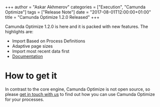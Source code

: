 +++
author = "Askar Akhmerov"
categories = ["Execution", "Camunda Optimize"]
tags = ["Release Note"]
date = "2017-08-01T12:00:00+01:00"
title = "Camunda Optimize 1.2.0 Released"
+++

Camunda Optimize 1.2.0 is here and it is packed with new features. The highlights are:

- Import Based on Process Definitions
- Adaptive page sizes
- Import most recent data first
- [Documentation](https://docs.camunda.org/optimize/)

# How to get it

In contrast to the core engine, Camunda Optimize is not open source, so please [get in touch with us](https://camunda.com/about/contact/) to find out how you can use Camunda Optimize for your processes.

